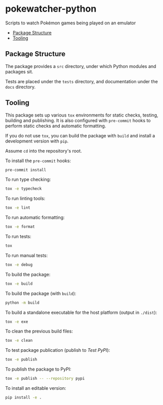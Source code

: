 # pokewatcher-python

Scripts to watch Pokémon games being played on an emulator

- [Package Structure](#package-structure)
- [Tooling](#tooling)

## Package Structure

The package provides a `src` directory, under which Python modules and packages sit.

Tests are placed under the `tests` directory, and documentation under the `docs` directory.

## Tooling

This package sets up various `tox` environments for static checks, testing, building and publishing.
It is also configured with `pre-commit` hooks to perform static checks and automatic formatting.

If you do not use `tox`, you can build the package with `build` and install a development version with `pip`.

Assume `cd` into the repository's root.

To install the `pre-commit` hooks:

```bash
pre-commit install
```

To run type checking:

```bash
tox -e typecheck
```

To run linting tools:

```bash
tox -e lint
```

To run automatic formatting:

```bash
tox -e format
```

To run tests:

```bash
tox
```

To run manual tests:

```bash
tox -e debug
```

To build the package:

```bash
tox -e build
```

To build the package (with `build`):

```bash
python -m build
```

To build a standalone executable for the host platform (output in `./dist`):

```bash
tox -e exe
```

To clean the previous build files:

```bash
tox -e clean
```

To test package publication (publish to *Test PyPI*):

```bash
tox -e publish
```

To publish the package to PyPI:

```bash
tox -e publish -- --repository pypi
```

To install an editable version:

```bash
pip install -e .
```
